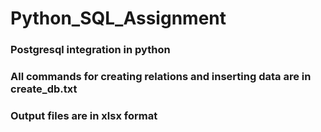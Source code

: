 # Python_SQL_Assignment

### Postgresql integration in python
### All commands for creating relations and inserting data are in create_db.txt
### Output files are in xlsx format
